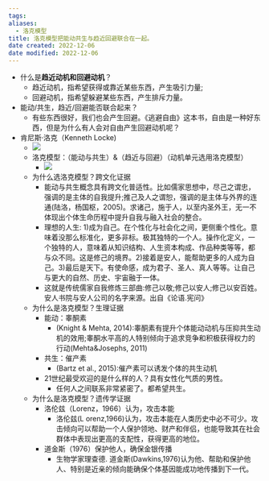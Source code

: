 ```yaml
---
tags: 
aliases:
  - 洛克模型
title: 洛克模型把能动共生与趋近回避联合在一起。 
date created: 2022-12-06
date modified: 2022-12-06
---
```

- 什么是**趋近动机和回避动机**？
    - 趋近动机，指希望获得或靠近某些东西，产生吸引力量;
    - 回避动机，指希望躲避某些东西，产生排斥力量。
- 能动/共生，趋近/回避能否联合起来？
    - 有些东西很好，我们也会产生回避。《逃避自由》这本书，自由是一种好东西，但是为什么有人会对自由产生回避动机呢？
- 肯尼斯·洛克（Kenneth Locke)
    - ![](https://xxpic.oss-cn-qingdao.aliyuncs.com/pic/20220222141447.png)
    - 洛克模型：（能动与共生）&（趋近与回避）（动机单元选用洛克模型）
        - ![](https://xxpic.oss-cn-qingdao.aliyuncs.com/pic/20220222141526.png)
    - 为什么选洛克模型？跨文化证据
        - 能动与共生概念具有跨文化普适性。比如儒家思想中，尽己之谓忠，强调的是主体的自我提升;推己及人之谓恕，强调的是主体与外界的连通(陆洛，杨国枢，2005)。求诸己，施于人，以至内圣外王，无一不体现出个体生命历程中提升自我与融入社会的整合。
        - 理想的人生: 1)成为自己。在个性化与社会化之间，更侧重个性化。意味着没那么标准化，更多非标。极其独特的一个人。操作化定义，一个独特的人，意味着从知识结构、人生资本构成、作品种类等等，都与众不同。这是修己的境界。2)接着是安人，能帮助更多的人成为自己。3)最后是天下。有使命感，成为君子、圣人、真人等等。让自己与更大的自然、历史、宇宙融于一体。
        - 这就是传统儒家自我修炼三部曲:修己以敬;修己以安人;修己以安百姓。安人书院与安人公司的名字来源。出自《论语.宪问》
    - 为什么是洛克模型？生理证据
        - 能动：睾酮素
            - (Knight & Mehta, 2014):睾酮素有提升个体能动动机与压抑共生动机的效用;睾酮水平高的人特别倾向于追求竞争和积极获得权力的行动(Mehta&Josephs, 2011)
        - 共生：催产素
            - (Bartz et al., 2015):催产素可以诱发个体的共生动机
        - 21世纪最受欢迎的是什么样的人？具有女性化气质的男性。
            - 任何人之间联系非常紧密了。都希望共生。
    - 为什么是洛克模型？遗传学证据
        - 洛伦兹（Lorenz，1966）认为，攻击本能
            - 洛伦兹(L orenz,1966)认为，攻击本能在人类历史中必不可少。攻击倾向可以帮助一个人保护领地、财产和伴侣，也能导致其在社会群体中表现出更高的支配性，获得更高的地位。
        - 道金斯（1976）保护他人，确保金银传播
            - 生物学家理查德. 道金斯(Dawkins,1976)认为他、帮助和保护他人、特别是近亲的倾向能确保个体基因能成功地传播到下一代。
